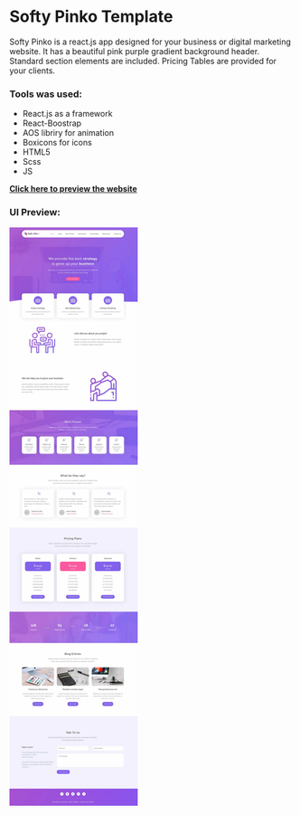 # Softy Pinko Template

Softy Pinko is a react.js app designed for your business or digital marketing website. 
It has a beautiful pink purple gradient background header. Standard section elements are included. 
Pricing Tables are provided for your clients.

### Tools was used:

* React.js as a framework
* React-Boostrap
* AOS libriry for animation
* Boxicons for icons
* HTML5
* Scss
* JS

**[Click here to preview the website](https://softy-pinko-digital.vercel.app)**

### UI Preview:
![Softy Pinko](./src/assets/images/UI.jpg)
